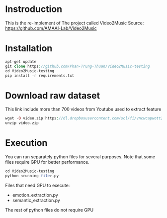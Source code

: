 # Instroduction
This is the re-implement of The project called Video2Music
Source: https://github.com/AMAAI-Lab/Video2Music

# Installation
```php
apt-get update
git clone https://github.com/Phan-Trung-Thuan/Video2Music-testing
cd Video2Music-testing
pip install -r requirements.txt
```
# Download raw dataset
This link include more than 700 videos from Youtube used to extract feature
```php
wget -O video.zip https://dl.dropboxusercontent.com/scl/fi/vncwcapwott270ru6ibgh/video.zip?rlkey=wjetubrt7d43dj8wtu2arjd7z&dl=0?dl=1
unzip video.zip
```
# Execution
You can run separately python files for several purposes. Note that some files require GPU for better performance.
```php
cd Video2Music-testing
python <running-file>.py
```
Files that need GPU to execute:
* emotion_extraction.py
* semantic_extraction.py

The rest of python files do not require GPU